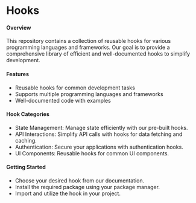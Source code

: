 Hooks
================
#### Overview
This repository contains a collection of reusable hooks for various programming languages and frameworks. Our goal is to provide a comprehensive library of efficient and well-documented hooks to simplify development.
#### Features
- Reusable hooks for common development tasks
- Supports multiple programming languages and frameworks
- Well-documented code with examples

#### Hook Categories
- State Management: Manage state efficiently with our pre-built hooks.
- API Interactions: Simplify API calls with hooks for data fetching and caching.
- Authentication: Secure your applications with authentication hooks.
- UI Components: Reusable hooks for common UI components.

#### Getting Started
- Choose your desired hook from our documentation.
- Install the required package using your package manager.
- Import and utilize the hook in your project.
